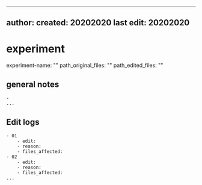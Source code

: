 ----
author: 
created: 20202020
last edit: 20202020
----

# experiment
experiment-name: ""
path_original_files: ""
path_edited_files: "" 

## general notes
    - 
    ...
         
## Edit logs
    - 01
        - edit:
        - reason:
        - files_affected:
    - 02
        - edit:
        - reason:
        - files_affected:
    ...
